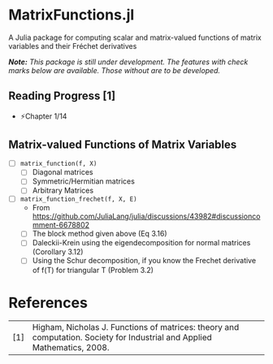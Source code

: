 # MatrixFunctions.jl
A Julia package for computing scalar and matrix-valued functions of matrix variables and their Fréchet derivatives

_**Note:** This package is still under development. The features with check marks below are available. Those without are to be developed._

## Reading Progress [1]
- ⚡Chapter 1/14

## Matrix-valued Functions of Matrix Variables
- [ ] `matrix_function(f, X)`
  - [ ] Diagonal matrices
  - [ ] Symmetric/Hermitian matrices
  - [ ] Arbitrary Matrices
        
- [ ] `matrix_function_frechet(f, X, E)`
  - From https://github.com/JuliaLang/julia/discussions/43982#discussioncomment-6678802
  - [ ] The block method given above (Eq 3.16)
  - [ ] Daleckii-Krein using the eigendecomposition for normal matrices (Corollary 3.12)
  - [ ] Using the Schur decomposition, if you know the Frechet derivative of f(T) for triangular T (Problem 3.2)

# References
| | |
| --- | --- |
| [1] | Higham, Nicholas J. Functions of matrices: theory and computation. Society for Industrial and Applied Mathematics, 2008. |
